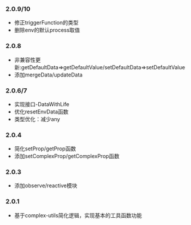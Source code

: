 
### 2.0.9/10
- 修正triggerFunction的类型
- 删除env的默认process取值

### 2.0.8
- 非兼容性更新:getDefaultData=>getDefaultValue/setDefaultData=>setDefaultValue
- 添加mergeData/updateData

### 2.0.6/7
- 实现接口-DataWithLife
- 优化resetEnvData函数
- 类型优化：减少any

### 2.0.4
- 简化setProp/getProp函数
- 添加setComplexProp/getComplexProp函数

### 2.0.3
- 添加observe/reactive模块

### 2.0.1
- 基于complex-utils简化逻辑，实现基本的工具函数功能

